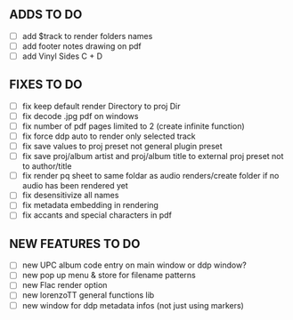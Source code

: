 ## ADDS TO DO  
- [ ] add $track to render folders names
- [ ] add footer notes drawing on pdf
- [ ] add Vinyl Sides C + D

## FIXES TO DO
- [ ] fix keep default render Directory to proj Dir
- [ ] fix decode .jpg pdf on windows
- [ ] fix number of pdf pages limited to 2 (create infinite function)
- [ ] fix force ddp auto to render only selected track
- [ ] fix save values to proj preset not general plugin preset
- [ ] fix save proj/album artist and proj/album title to external proj preset not to author/title
- [ ] fix render pq sheet to same foldar as audio renders/create folder if no audio has been rendered yet
- [ ] fix desensitivize all names
- [ ] fix metadata embedding in rendering
- [ ] fix accants and special characters in pdf

## NEW FEATURES TO DO
- [ ] new UPC album code entry on main window or ddp window?
- [ ] new pop up menu & store for filename patterns
- [ ] new Flac render option
- [ ] new lorenzoTT general functions lib
- [ ] new window for ddp metadata infos (not just using markers)

